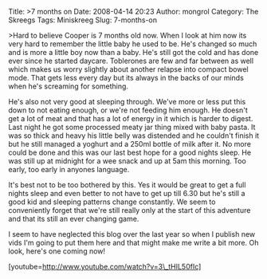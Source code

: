 Title: >7 months on
Date: 2008-04-14 20:23
Author: mongrol
Category: The Skreegs
Tags: Miniskreeg
Slug: 7-months-on

\>Hard to believe Cooper is 7 months old now. When I look at him now its
very hard to remember the little baby he used to be. He's changed so
much and is more a little boy now than a baby. He's still got the cold
and has done ever since he started daycare. Toblerones are few and far
between as well which makes us worry slightly about another relapse into
compact bowel mode. That gets less every day but its always in the backs
of our minds when he's screaming for something.

He's also not very good at sleeping through. We've more or less put this
down to not eating enough, or we're not feeding him enough. He doesn't
get a lot of meat and that has a lot of energy in it which is harder to
digest. Last night he got some processed meaty jar thing mixed with baby
pasta. It was so thick and heavy his little belly was distended and he
couldn't finish it but he still managed a yoghurt and a 250ml bottle of
milk after it. No more could be done and this was our last best hope for
a good nights sleep. He was still up at midnight for a wee snack and up
at 5am this morning. Too early, too early in anyones language.

It's best not to be too bothered by this. Yes it would be great to get a
full nights sleep and even better to not have to get up till 6.30 but
he's still a good kid and sleeping patterns change constantly. We seem
to conveniently forget that we're still really only at the start of this
adventure and that its still an ever changing game.

I seem to have neglected this blog over the last year so when I publish
new vids I'm going to put them here and that might make me write a bit
more. Oh look, here's one coming now!

[youtube=http://www.youtube.com/watch?v=3\_tHIL50fIc]
